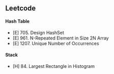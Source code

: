 ## Leetcode
#### Hash Table
- [E] 705.   Design HashSet
- [E] 961.   N-Repeated Element in Size 2N Array
- [E] 1207.  Unique Number of Occurrences

#### Stack
- [H] 84.    Largest Rectangle in Histogram